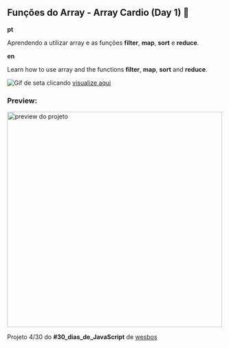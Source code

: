 <h2>Funções do Array - Array Cardio (Day 1) 💪</h2>

<p><strong>pt</strong></p>
<p>Aprendendo a utilizar array e as funções <strong>filter</strong>, <strong>map</strong>, <strong>sort</strong> e <strong>reduce</strong>.</p>

<p><strong>en</strong></p>
<p>Learn how to use array and the functions <strong>filter</strong>, <strong>map</strong>, <strong>sort</strong> and <strong>reduce</strong>.</p>

![Gif de seta clicando](https://cdn.glitch.com/5e6819bf-0707-4f13-ba4b-a25a27b3688e%2Fpicasion.com_2f865f2b12941c33396e4a0791f18d1e.gif?v=1604686274181) [visualize aqui](https://maluhcosta.github.io/javascript30/04-ArrayCardioDay1/)

### Preview:
<img src="https://cdn.glitch.com/5e6819bf-0707-4f13-ba4b-a25a27b3688e%2FScreenshot_1.png?v=1605054737223" width="500px" alt="preview do projeto">

Projeto 4/30 do **#30_dias_de_JavaScript** de [wesbos](https://github.com/wesbos) 